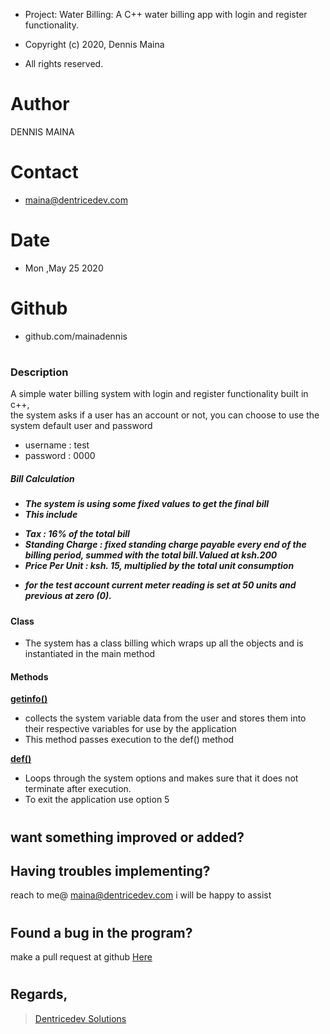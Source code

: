  * Project:  Water Billing: A C++ water billing app with login and register functionality.

 * Copyright (c) 2020, Dennis Maina
 * All rights reserved.
# Author 
 DENNIS MAINA
# Contact
* maina@dentricedev.com
# Date 
* Mon ,May 25 2020
# Github 
* github.com/mainadennis
# 
<h3>Description</h3>
<p>A simple water billing system with login and register functionality built in c++,<br>
the system asks if a user has an account or not, you can choose to use the system default user and password</p> <ul><li>username : test </li><li>password : 0000</li></ul>
<h5>Bill Calculation<h5>

* The system is using some fixed values to get the final bill
* This include 
<ul>
<li>Tax : 16% of the total bill</li>
<li>Standing Charge : fixed standing charge payable every end of the billing period, summed with the total bill.Valued at ksh.200</li>
<li>Price Per Unit : ksh. 15, multiplied by the total unit consumption</li>
</ul>

* for the test account current meter reading is set at 50 units and previous at zero (0).
<h4>Class </h4>

* The system has a class billing which wraps up all the objects and is instantiated in the main method
<h4>Methods</h4>
<b><u>getinfo()</u></b>

* collects the system variable data from the user and stores them into their respective variables for use by the application
* This method passes execution to the def() method

<b><u>def()</u></b>

* Loops through the system options and makes sure that it does not terminate after execution.
* To exit the application use option 5

# 
## want something improved or added?
## Having troubles implementing?
 reach to me@ maina@dentricedev.com
 i will be happy to assist 
# 
## Found a bug in the program?
 make a pull request at github [Here](https://github.com/mainadennis/A-c-plus-plus-water-billing-system-with-login-and-register-functionality/)
# 
## Regards,
>[Dentricedev Solutions](https://dentricedev.com)
